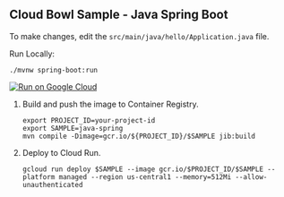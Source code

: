 Cloud Bowl Sample - Java Spring Boot
------------------------------------

To make changes, edit the `src/main/java/hello/Application.java` file.

Run Locally:
```
./mvnw spring-boot:run
```

[![Run on Google Cloud](https://deploy.cloud.run/button.svg)](https://deploy.cloud.run)


1. Build and push the image to Container Registry.
    ```
    export PROJECT_ID=your-project-id
    export SAMPLE=java-spring 
    mvn compile -Dimage=gcr.io/${PROJECT_ID}/$SAMPLE jib:build
    ```

1. Deploy to Cloud Run.
    ```
    gcloud run deploy $SAMPLE --image gcr.io/$PROJECT_ID/$SAMPLE --platform managed --region us-central1 --memory=512Mi --allow-unauthenticated
    ```
